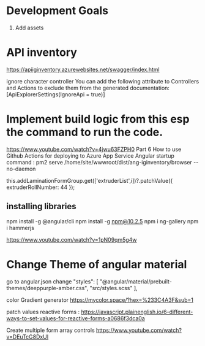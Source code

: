 # Development Goals
1. Add assets 

# API inventory
https://apiiginventory.azurewebsites.net/swagger/index.html

ignore character controller
You can add the following attribute to Controllers and Actions to exclude them from the generated documentation:
[ApiExplorerSettings(IgnoreApi = true)]

# Implement build logic from this esp the command to run the code. 
https://www.youtube.com/watch?v=4jwu63FZPH0     Part 6 How to use Github Actions for deploying to Azure App Service Angular
startup command : pm2 serve /home/site/wwwroot/dist/ang-iginventory/browser --no-daemon

  this.addLaminationFormGroup.get(['extruderList',i])?.patchValue({
      extruderRollNumber: 44
    });
   
   
## installing libraries
npm install -g @angular/cli
npm install -g npm@10.2.5
npm i ng-gallery 
npm i hammerjs

https://www.youtube.com/watch?v=1pN09qm5g4w

# Change Theme of angular material
go to angular.json change   "styles": [
              "@angular/material/prebuilt-themes/deeppurple-amber.css",
              "src/styles.scss"
            ],

color Gradient generator
  https://mycolor.space/?hex=%233C4A3F&sub=1

  patch values reactive forms : https://javascript.plainenglish.io/6-different-ways-to-set-values-for-reactive-forms-a0686f3dca0a

  Create multiple form array controls
  https://www.youtube.com/watch?v=DEuTcG8DxUI
  
